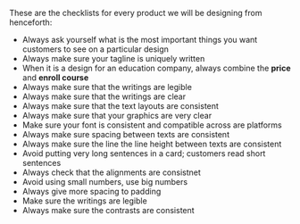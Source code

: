 These are the checklists for every product we will be designing from henceforth:
- Always ask yourself what is the most important things you want customers to see on a particular design
- Always make sure your tagline is uniquely written
- When it is a design for an education company, always combine the **price** and **enroll course**
- Always make sure that the writings are legible
- Always make sure that the writings are clear
- Always make sure that the text layouts are consistent
- Always make sure that your graphics are very clear 
- Make sure your font is consistent and compatible across are platforms
- Always make sure spacing between texts are consistent
- Always make sure the line the line height between texts are consistent
- Avoid putting very long sentences in a card; customers read short sentences
- Always check that the alignments are consistnet
- Avoid using small numbers, use big numbers
- Always give more spacing to padding
- Make sure the writings are legible
- Always make sure the contrasts are consistent